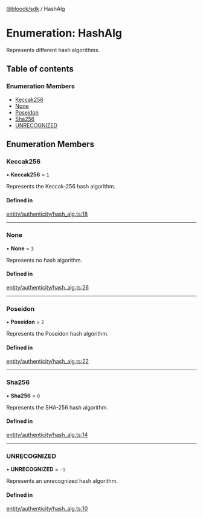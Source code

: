 [@bloock/sdk](../index.md) / HashAlg

# Enumeration: HashAlg

Represents different hash algorithms.

## Table of contents

### Enumeration Members

- [Keccak256](HashAlg-1.md#keccak256)
- [None](HashAlg-1.md#none)
- [Poseidon](HashAlg-1.md#poseidon)
- [Sha256](HashAlg-1.md#sha256)
- [UNRECOGNIZED](HashAlg-1.md#unrecognized)

## Enumeration Members

### Keccak256

• **Keccak256** = ``1``

Represents the Keccak-256 hash algorithm.

#### Defined in

[entity/authenticity/hash_alg.ts:18](https://github.com/bloock/bloock-sdk/blob/587f793/languages/js/src/entity/authenticity/hash_alg.ts#L18)

___

### None

• **None** = ``3``

Represents no hash algorithm.

#### Defined in

[entity/authenticity/hash_alg.ts:26](https://github.com/bloock/bloock-sdk/blob/587f793/languages/js/src/entity/authenticity/hash_alg.ts#L26)

___

### Poseidon

• **Poseidon** = ``2``

Represents the Poseidon hash algorithm.

#### Defined in

[entity/authenticity/hash_alg.ts:22](https://github.com/bloock/bloock-sdk/blob/587f793/languages/js/src/entity/authenticity/hash_alg.ts#L22)

___

### Sha256

• **Sha256** = ``0``

Represents the SHA-256 hash algorithm.

#### Defined in

[entity/authenticity/hash_alg.ts:14](https://github.com/bloock/bloock-sdk/blob/587f793/languages/js/src/entity/authenticity/hash_alg.ts#L14)

___

### UNRECOGNIZED

• **UNRECOGNIZED** = ``-1``

Represents an unrecognized hash algorithm.

#### Defined in

[entity/authenticity/hash_alg.ts:10](https://github.com/bloock/bloock-sdk/blob/587f793/languages/js/src/entity/authenticity/hash_alg.ts#L10)
